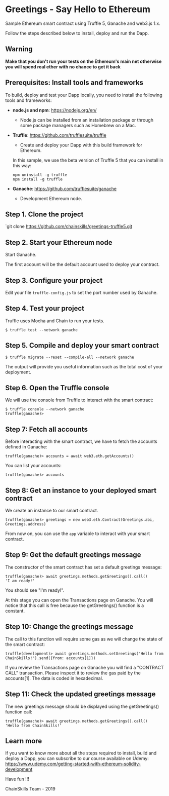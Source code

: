 # Greetings - Say Hello to Ethereum

Sample Ethereum smart contract using Truffle 5, Ganache and web3.js 1.x.

Follow the steps described below to install, deploy and run the Dapp.

## Warning

**Make that you don't run your tests on the Ethereum's main net otherwise you will spend real ether with no chance to get it back**

## Prerequisites: Install tools and frameworks

To build, deploy and test your Dapp locally, you need to install the following tools and frameworks:

- **node.js and npm**: https://nodejs.org/en/

  - Node.js can be installed from an installation package or through some package managers such as Homebrew on a Mac.

- **Truffle**: https://github.com/trufflesuite/truffle

  - Create and deploy your Dapp with this build framework for Ethereum.

  In this sample, we use the beta version of Truffle 5 that you can install in this way:

  ```
  npm uninstall -g truffle
  npm install -g truffle
  ```

- **Ganache**: https://github.com/trufflesuite/ganache
  - Development Ethereum node.

## Step 1. Clone the project

`git clone https://github.com/chainskills/greetings-truffle5.git

## Step 2. Start your Ethereum node

Start Ganache.

The first account will be the default account used to deploy your contract.

## Step 3. Configure your project

Edit your file `truffle-config.js` to set the port number used by Ganache.

## Step 4. Test your project

Truffle uses Mocha and Chain to run your tests.

```
$ truffle test --network ganache
```

## Step 5. Compile and deploy your smart contract

```
$ truffle migrate --reset --compile-all --network ganache
```

The output will provide you useful information such as the total cost of your deployment.

## Step 6. Open the Truffle console

We will use the console from Truffle to interact with the smart contract:

```
$ truffle console --network ganache
truffle(ganache)>
```

## Step 7: Fetch all accounts

Before interacting with the smart contract, we have to fetch the accounts defined in Ganache:

```
truffle(ganache)> accounts = await web3.eth.getAccounts()
```

You can list your accounts:

```
truffle(ganache)> accounts
```

## Step 8: Get an instance to your deployed smart contract

We create an instance to our smart contract.

```
truffle(ganache)> greetings = new web3.eth.Contract(Greetings.abi, Greetings.address)
```

From now on, you can use the `app` variable to interact with your smart contract.

## Step 9: Get the default greetings message

The constructor of the smart contract has set a default greetings message:

```
truffle(ganache)> await greetings.methods.getGreetings().call()
'I am ready!'
```

You should see "I'm ready!".

At this stage you can open the Transactions page on Ganache. You will notice that this call is free because the getGreetings() function is a constant.

## Step 10: Change the greetings message

The call to this function will require some gas as we will change the state of the smart contract:

```
truffle(development)> await greetings.methods.setGreetings("Hello from ChainSkills!").send({from: accounts[1]})
```

If you review the Transactions page on Ganache you will find a "CONTRACT CALL" transaction.
Please inspect it to review the gas paid by the accounts[1]. The data is coded in hexadecimal.

## Step 11: Check the updated greetings message

The new greetings message should be displayed using the getGreetings() function call:

```
truffle(ganache)> await greetings.methods.getGreetings().call()
'Hello from ChainSkills!'
```

## Learn more

If you want to know more about all the steps required to install, build and deploy a Dapp, you can subscribe to our course available on Udemy: https://www.udemy.com/getting-started-with-ethereum-solidity-development

Have fun !!!

ChainSkills Team - 2019
